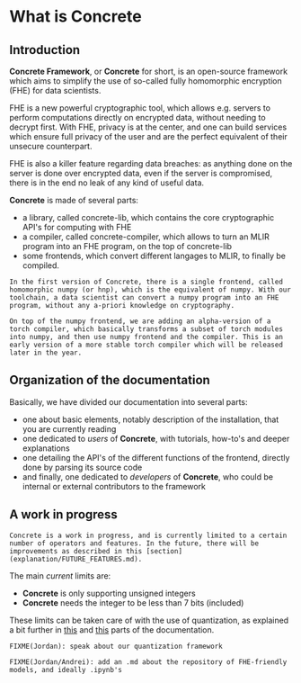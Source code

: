 # What is **Concrete**

## Introduction

**Concrete Framework**, or **Concrete** for short, is an open-source framework which aims to simplify the use of so-called fully homomorphic encryption (FHE) for data scientists.

FHE is a new powerful cryptographic tool, which allows e.g. servers to perform computations directly on encrypted data, without needing to decrypt first. With FHE, privacy is at the center, and one can build services which ensure full privacy of the user and are the perfect equivalent of their unsecure counterpart.

FHE is also a killer feature regarding data breaches: as anything done on the server is done over encrypted data, even if the server is compromised, there is in the end no leak of any kind of useful data.

**Concrete** is made of several parts:
- a library, called concrete-lib, which contains the core cryptographic API's for computing with FHE
- a compiler, called concrete-compiler, which allows to turn an MLIR program into an FHE program, on the top of concrete-lib
- some frontends, which convert different langages to MLIR, to finally be compiled.

```{important}
In the first version of Concrete, there is a single frontend, called homomorphic numpy (or hnp), which is the equivalent of numpy. With our toolchain, a data scientist can convert a numpy program into an FHE program, without any a-priori knowledge on cryptography.
```

```{note}
On top of the numpy frontend, we are adding an alpha-version of a torch compiler, which basically transforms a subset of torch modules into numpy, and then use numpy frontend and the compiler. This is an early version of a more stable torch compiler which will be released later in the year.
```

## Organization of the documentation

Basically, we have divided our documentation into several parts:
- one about basic elements, notably description of the installation, that you are currently reading
- one dedicated to _users_ of **Concrete**, with tutorials, how-to's and deeper explanations
- one detailing the API's of the different functions of the frontend, directly done by parsing its source code
- and finally, one dedicated to _developers_ of **Concrete**, who could be internal or external contributors to the framework

## A work in progress

```{note}
Concrete is a work in progress, and is currently limited to a certain number of operators and features. In the future, there will be improvements as described in this [section](explanation/FUTURE_FEATURES.md).
```

The main _current_ limits are:
- **Concrete** is only supporting unsigned integers
- **Concrete** needs the integer to be less than 7 bits (included)

These limits can be taken care of with the use of quantization, as explained a bit further in [this](explanation/QUANTIZATION.md) and [this](howto/REDUCE_NEEDED_PRECISION.md) parts of the documentation.

```{warning}
FIXME(Jordan): speak about our quantization framework
```

```{warning}
FIXME(Jordan/Andrei): add an .md about the repository of FHE-friendly models, and ideally .ipynb's
```
